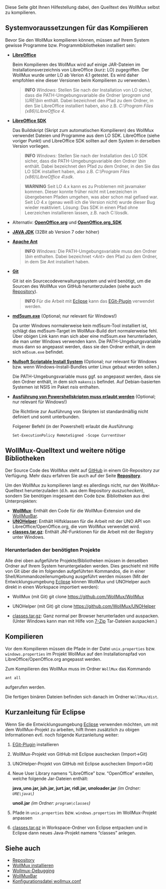 Diese Seite gibt Ihnen Hilfestellung dabei, den Quelltext des WollMux
selbst zu kompilieren.

Systemvoraussetzungen für das Kompilieren
-----------------------------------------

Bevor Sie den WollMux kompilieren können, müssen auf Ihrem System
gewisse Programme bzw. Programmbibliotheken installiert sein:

-   **[LibreOffice](http://www.libreoffice.org/download/libreoffice-fresh)**

    Beim Kompilieren des WollMux wird auf einige JAR-Dateien im
    Installationsverzeichnis von LibreOffice (kurz: LO) zugegriffen. Der
    WollMux wurde unter LO ab Verion 4.1 getestet. Es wird daher
    empfohlen eine dieser Versionen beim Kompilieren zu verwenden.\

    > **INFO** *Windows:* Stellen Sie nach der Installation von LO sicher, dass die
    PATH-Umgebungsvariable die Ordner
    *<LO-Installationsordner>\\program* und
    *<LO-Installationsordner>\\URE\\bin* enthält. Dabei bezeichnet
    *<LO-Installationsordner>* den Pfad zu dem Ordner, in den Sie
    LibreOffice installiert haben, also z.B. *C:\\Program Files
    (x86)\\LibreOffice 4*.

-   **[LibreOffice
    SDK](http://www.libreoffice.org/download/libreoffice-fresh)**

    Das Buildskript (Skript zum automatischen Kompilieren) des WollMux
    verwendet Dateien und Programme aus dem LO SDK. LibreOffice (siehe
    voriger Punkt) und LibreOffice SDK sollten auf dem System in
    derselben Version vorliegen.

    > **INFO** *Windows:* Stellen Sie nach der Installation des LO SDK sicher, dass
    die PATH-Umgebungsvariable den Ordner
    *<LO SDK-Installationsordner>\\bin* enthält. Dabei bezeichnet
    *<LO SDK-Installationsordner>* den Pfad zu dem Ordner, in den Sie
    das LO SDK installiert haben, also z.B. *C:\\Program Files
    (x86)\\LibreOffice 4\\sdk*.

    <!-- -->
    > **WARNING** Seit LO 4.x kann es zu Problemen mit javamaker kommen.
    Dieser konnte früher nicht mit Leerzeichen in übergebenen Pfaden
    umgehen, was aber schon mal gefixed war. Seit LO 4.x (genau weiß ich
    die Version nicht) wurde dieser Bug wieder reaktiviert. Lösung: Das
    SDK in einen Pfad ohne Leerzeichen installieren lassen, z.B. nach C:\losdk.

-   Alternativ:
    **[OpenOffice.org](http://download.openoffice.org/other.html#tested-full)**
    und
    **[OpenOffice.org\_SDK](http://download.openoffice.org/other.html#tested-sdk)**

-   **[JAVA JDK](http://www.oracle.com/technetwork/java/javase/downloads/index.html)**
    (32Bit ab Version 7 oder höher)

-   **[Apache Ant](http://ant.apache.org/bindownload.cgi)**

    > **INFO** *Windows:* Die PATH-Umgebungsvariable muss den Ordner
    *<Ant>\\bin* enthalten. Dabei bezeichnet *&lt;Ant&gt;* den Pfad zu dem
    Ordner, in dem Sie Ant installiert haben.

-   **[Git](http://git-scm.com/downloads/)**

    Git ist ein Sourcecodeverwaltungssystem und wird benötigt, um die
    Sourcen des WollMux von GitHub herunterzuladen (siehe auch
    [Repository](Repository.md "wikilink")).

    > **INFO** Für die Arbeit mit [Eclipse](http://www.eclipse.org) kann das
    [EGit-Plugin](http://eclipse.org/egit/) verwendet werden.

-   **[md5sum.exe](http://etree.org/cgi-bin/counter.cgi/software/md5sum.exe#!md5!eb574b236133e60c989c6f472f07827b)**
    (Optional; nur relevant für Windows!)

    Da unter Windows normalerweise kein md5sum-Tool installiert ist,
    schlägt das md5sum-Target im WollMux-Build dort normalerweise fehl.
    Über obigen Link kann man sich aber eine md5sum.exe herunterladen,
    die man unter Windows verwenden kann. Die PATH-Umgebungsvariable
    muss dann so angepasst werden, dass sie den Ordner enthält, in dem
    sich `md5sum.exe` befindet.

-   **[Nullsoft Scriptable Install System](http://nsis.sourceforge.net/Main_Page)** (Optional; nur
    relevant für Windows bzw. wenn Windows-Install-Bundles unter Linux
    gebaut werden sollen.)

    Die PATH-Umgebungsvariable muss ggf. so angepasst werden, dass sie
    den Ordner enthält, in dem sich `makensis` befindet. Auf
    Debian-basierten Systemen ist NSIS im Paket *nsis* enthalten.

-   **[Ausführung von Powershellskripten muss erlaubt werden](http://go.microsoft.com/fwlink/?LinkID=135170)** (Optional;
    nur relevant für Windows!)

    Die Richtlinie zur Ausführung von Skripten ist standardmäßig nicht
    definiert und somit unterbunden.

    Folgener Befehl (in der Powershell) erlaubt die Ausführung:

    `Set-ExecutionPolicy RemoteSigned -Scope CurrentUser`

WollMux-Quelltext und weitere nötige Bibliotheken
-------------------------------------------------

Der Source Code des WollMux steht auf
[GitHub](http://github.com/WollMux/WollMux/) in einem Git-Repository zur
Verfügung. Mehr dazu erfahren Sie auch auf der Seite
**[Repository](Repository.md "wikilink")**.

Um den WollMux zu kompilieren langt es allerdings nicht, nur den
WollMux-Quelltext herunterzuladen (d.h. aus dem Repository
*auszuchecken*), sondern Sie benötigen insgesamt den Code bzw.
Bibliotheken aus drei Unterprojekten:

-   **[WollMux](http://github.com/WollMux/WollMux/)**:
    Enthält den Code für die WollMux-Extension und die
    [WollMuxBar](WollMuxBar "wikilink").
-   **[UNOHelper](http://github.com/WollMux/UNOHelper/)**:
    Enthält Hilfsklassen für die Arbeit mit der UNO API von
    LibreOffice/OpenOffice.org, die vom WollMux verwendet wird.
-   **[classes.tar.gz](http://wollmux.net/files/classes.tar.gz)**:
    Enthält JNI-Funktionen für die Arbeit mit der Registry
    unter Windows.

### Herunterladen der benötigten Projekte

Alle drei oben aufgeführte Projekte/Bibliotheken müssen in denselben
Ordner auf Ihrem System heruntergeladen werden. Dies geschieht mit Hilfe
von Git über die im folgenden aufgeführten Kommandos, die in einer
Shell/Kommandozeilenumgebung ausgeführt werden müssen (Mit der
Entwicklungsumgebung [Eclipse](http://www.eclipse.org) können WollMux
und UNOHelper auch direkt in einen Workspace importiert werden):

-   WollMux (mit Git)
        git clone https://github.com/WollMux/WollMux

-   UNOHelper (mit Git)
        git clone https://github.com/WollMux/UNOHelper

-   [classes.tar.gz](http://www.wollmux.net/files/classes.tar.gz):
    Ganz normal per Browser herunterladen und auspacken. (Unter Windows
    kann man mit Hilfe von [7-Zip](http://www.7-zip.org/)
    Tar-Dateien auspacken.)

Kompilieren
-----------

Vor dem Kompilieren müssen die Pfade in der Datei `unix.properties` bzw.
`windows.properties` im Projekt WollMux auf den Installationspfad von
LibreOffice/OpenOffice.org angepasst werden.

Zum Kompilieren des WollMux muss im Ordner `WollMux` das Kommando

`ant all`

aufgerufen werden.

Die fertigen binären Dateien befinden sich danach im Ordner
`WollMux/dist`.

Kurzanleitung für Eclipse
-------------------------

Wenn Sie die Entwicklungsumgebung [Eclipse](http://www.eclipse.org)
verwenden möchten, um mit dem WollMux-Projekt zu arbeiten, hilft Ihnen
zusätzlich zu obigen Informationen evtl. noch folgende Kurzanleitung
weiter:

1.  [EGit-Plugin](http://eclipse.org/egit) installieren
2.  WollMux-Projekt von GitHub mit Eclipse auschecken (Import&rarr;Git)
3.  UNOHelper-Projekt von GitHub mit Eclipse auschecken
    (Import&rarr;Git)
4.  Neue User Library namens “LibreOffice” bzw. “OpenOffice” erstellen,
    welche folgende Jar-Dateien enthält:

    **java\_uno.jar, juh.jar, jurt.jar, ridl.jar, unoloader.jar** *(im
    Ordner: `URE\java\`)*

    **unoil.jar** *(im Ordner: `program\classes`)*
5.  Pfade in `unix.properties` bzw. `windows.properties` im
    WollMux-Projekt anpassen
6.  [classes.tar.gz](http://www.wollmux.net/files/classes.tar.gz) in
    Workspace-Ordner von Eclipse entpacken und in Eclipse dann neues
    Java-Projekt namens “classes” anlegen.

Siehe auch
----------

-   [Repository](Repository.md "wikilink")
-   [WollMux installieren](WollMux_installieren.md "wikilink")
-   [Wollmux-Debugging](Wollmux-Debugging.md "wikilink")
-   [WollMuxBar](WollMuxBar.md "wikilink")
-   [Konfigurationsdatei wollmux.conf](Konfigurationsdatei_wollmux_conf.md "wikilink")

